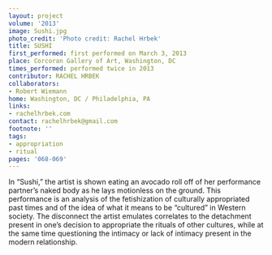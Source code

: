 ```yaml
---
layout: project
volume: '2013'
image: Sushi.jpg
photo_credit: 'Photo credit: Rachel Hrbek'
title: SUSHI
first_performed: first performed on March 3, 2013
place: Corcoran Gallery of Art, Washington, DC
times_performed: performed twice in 2013
contributor: RACHEL HRBEK
collaborators:
- Robert Wiemann
home: Washington, DC / Philadelphia, PA
links:
- rachelhrbek.com
contact: rachelhrbek@gmail.com
footnote: ''
tags:
- appropriation
- ritual
pages: '068-069'
---
```


In “Sushi,” the artist is shown eating an avocado roll off of her performance partner’s naked body as he lays motionless on the ground. This performance is an analysis of the fetishization of culturally appropriated past times and of the idea of what it means to be “cultured” in Western society. The disconnect the artist emulates correlates to the detachment present in one’s decision to appropriate the rituals of other cultures, while at the same time questioning the intimacy or lack of intimacy present in the modern relationship.
